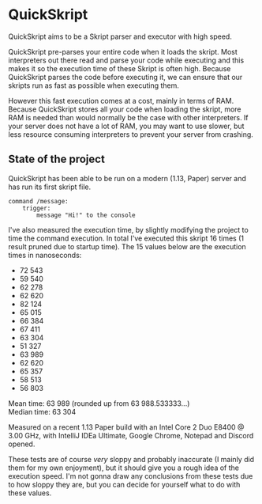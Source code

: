 # QuickSkript
QuickSkript aims to be a Skript parser and executor with high speed.

QuickSkript pre-parses your entire code when it loads the skript. Most interpreters out there read and parse your code while executing and this makes it so the execution time of these Skript is often high. Because QuickSkript parses the code before executing it, we can ensure that our skripts run as fast as possible when executing them.

However this fast execution comes at a cost, mainly in terms of RAM. Because QuickSkript stores all your code when loading the skript, more RAM is needed than would normally be the case with other interpreters. If your server does not have a lot of RAM, you may want to use slower, but less resource consuming interpreters to prevent your server from crashing.

## State of the project
QuickSkript has been able to be run on a modern (1.13, Paper) server and has run its first skript file.

    command /message:
        trigger:
            message "Hi!" to the console
            
I've also measured the execution time, by slightly modifying the project to time the command execution. In total I've executed this skript 16 times (1 result pruned due to startup time). The 15 values below are the execution times in nanoseconds:
* 72 543
* 59 540
* 62 278
* 62 620
* 82 124
* 65 015
* 66 384
* 67 411
* 63 304
* 51 327
* 63 989
* 62 620
* 65 357
* 58 513
* 56 803

Mean time: 63 989 (rounded up from 63 988.533333...)  
Median time: 63 304

Measured on a recent 1.13 Paper build with an Intel Core 2 Duo E8400 @ 3.00 GHz, with IntelliJ IDEa Ultimate, Google Chrome, Notepad and Discord opened.

These tests are of course *very* sloppy and probably inaccurate (I mainly did them for my own enjoyment), but it should give you a rough idea of the execution speed. I'm not gonna draw any conclusions from these tests due to how sloppy they are, but you can decide for yourself what to do with these values.
